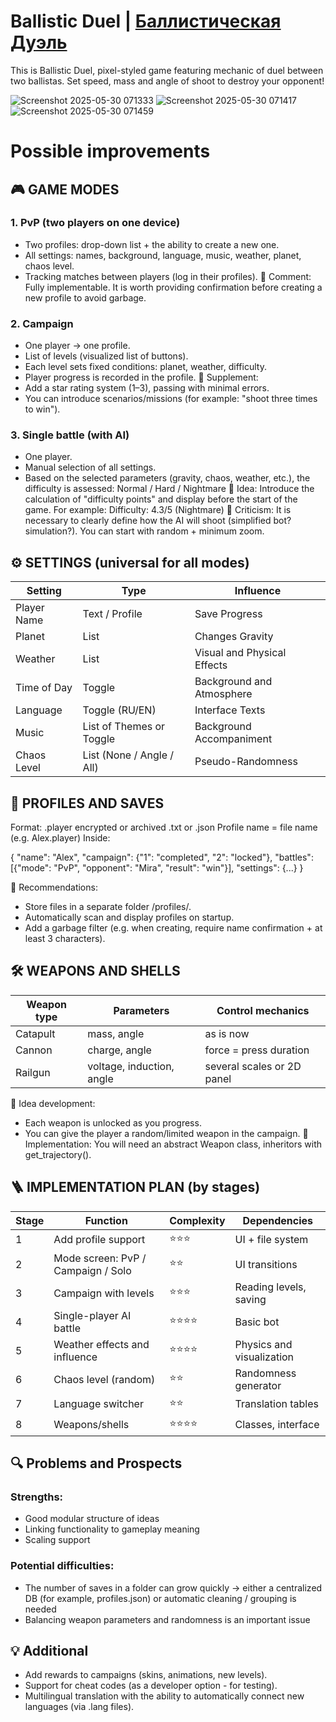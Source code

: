 # Ballistic Duel | [Баллистическая Дуэль](https://github.com/ArtemisYur/BallisticPixelDuel/blob/main/README.md)
This is Ballistic Duel, pixel-styled game featuring mechanic of duel between two ballistas.
Set speed, mass and angle of shoot to destroy your opponent!

![Screenshot 2025-05-30 071333](https://github.com/user-attachments/assets/89f6f36a-fba9-4035-897a-475493a550cf)
![Screenshot 2025-05-30 071417](https://github.com/user-attachments/assets/f57b1d91-4535-4b66-b6b0-ac5f6772a45c)
![Screenshot 2025-05-30 071459](https://github.com/user-attachments/assets/41367258-7b77-4080-9760-19251bacfd8f)

# Possible improvements

## 🎮 GAME MODES

### 1. PvP (two players on one device)
- Two profiles: drop-down list + the ability to create a new one.
- All settings: names, background, language, music, weather, planet, chaos level.
- Tracking matches between players (log in their profiles).
🔧 Comment: Fully implementable. It is worth providing confirmation before creating a new profile to avoid garbage.

### 2. Campaign
- One player → one profile.
- List of levels (visualized list of buttons).
- Each level sets fixed conditions: planet, weather, difficulty.
- Player progress is recorded in the profile.
🔧 Supplement:
- Add a star rating system (1–3), passing with minimal errors.
- You can introduce scenarios/missions (for example: "shoot three times to win").

### 3. Single battle (with AI)
- One player.
- Manual selection of all settings.
- Based on the selected parameters (gravity, chaos, weather, etc.), the difficulty is assessed: Normal / Hard / Nightmare
🔧 Idea: Introduce the calculation of "difficulty points" and display before the start of the game. For example: Difficulty: 4.3/5 (Nightmare)
📌 Criticism: It is necessary to clearly define how the AI ​​will shoot (simplified bot? simulation?). You can start with random + minimum zoom.

## ⚙️ SETTINGS (universal for all modes)

| Setting | Type | Influence |
| ------------- | -------------------------- | ------------------------------- |
| Player Name | Text / Profile | Save Progress |
| Planet | List | Changes Gravity |
| Weather | List | Visual and Physical Effects |
| Time of Day | Toggle | Background and Atmosphere |
| Language | Toggle (RU/EN) | Interface Texts |
| Music | List of Themes or Toggle | Background Accompaniment |
| Chaos Level | List (None / Angle / All) | Pseudo-Randomness |

## 🧠 PROFILES AND SAVES

Format:
.player encrypted or archived .txt or .json
Profile name = file name (e.g. Alex.player)
Inside:

{
"name": "Alex",
"campaign": {"1": "completed", "2": "locked"},
"battles": [{"mode": "PvP", "opponent": "Mira", "result": "win"}],
"settings": {...}
}

🔧 Recommendations:
- Store files in a separate folder /profiles/.
- Automatically scan and display profiles on startup.
- Add a garbage filter (e.g. when creating, require name confirmation + at least 3 characters).

## 🛠️ WEAPONS AND SHELLS

| Weapon type | Parameters | Control mechanics |
| ---------- | -------------------------- | --------------------------- |
| Catapult | mass, angle | as is now |
| Cannon | charge, angle | force = press duration |
| Railgun | voltage, induction, angle | several scales or 2D panel |

🔧 Idea development:
- Each weapon is unlocked as you progress.
- You can give the player a random/limited weapon in the campaign.
📌 Implementation: You will need an abstract Weapon class, inheritors with get_trajectory().

## 🪜 IMPLEMENTATION PLAN (by stages)

| Stage | Function | Complexity | Dependencies |
| ---- | ---------------------------------------- | --------- | ------------------------- |
| 1 | Add profile support | ⭐⭐⭐ | UI + file system |
| 2 | Mode screen: PvP / Campaign / Solo | ⭐⭐ | UI transitions |
| 3 | Campaign with levels | ⭐⭐⭐ | Reading levels, saving |
| 4 | Single-player AI battle | ⭐⭐⭐⭐ | Basic bot |
| 5 | Weather effects and influence | ⭐⭐⭐⭐ | Physics and visualization |
| 6 | Chaos level (random) | ⭐⭐ | Randomness generator |
| 7 | Language switcher | ⭐⭐ | Translation tables |
| 8 | Weapons/shells | ⭐⭐⭐⭐ | Classes, interface |

## 🔍 Problems and Prospects
### Strengths:
- Good modular structure of ideas
- Linking functionality to gameplay meaning
- Scaling support

### Potential difficulties:
- The number of saves in a folder can grow quickly → either a centralized DB (for example, profiles.json) or automatic cleaning / grouping is needed
- Balancing weapon parameters and randomness is an important issue

## 💡 Additional
- Add rewards to campaigns (skins, animations, new levels).
- Support for cheat codes (as a developer option - for testing).
- Multilingual translation with the ability to automatically connect new languages ​​(via .lang files).
